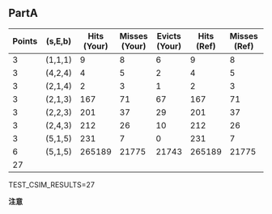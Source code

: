 ## PartA

| Points | (s,E,b) | Hits (Your) | Misses (Your) | Evicts (Your) | Hits (Ref) | Misses (Ref) | Evicts (Ref) | Trace File            |
|--------|---------|-------------|---------------|---------------|------------|--------------|--------------|-----------------------|
| 3      | (1,1,1) | 9           | 8             | 6             | 9          | 8            | 6            | traces/yi2.trace      |
| 3      | (4,2,4) | 4           | 5             | 2             | 4          | 5            | 2            | traces/yi.trace       |
| 3      | (2,1,4) | 2           | 3             | 1             | 2          | 3            | 1            | traces/dave.trace     |
| 3      | (2,1,3) | 167         | 71            | 67            | 167        | 71           | 67           | traces/trans.trace    |
| 3      | (2,2,3) | 201         | 37            | 29            | 201        | 37           | 29           | traces/trans.trace    |
| 3      | (2,4,3) | 212         | 26            | 10            | 212        | 26           | 10           | traces/trans.trace    |
| 3      | (5,1,5) | 231         | 7             | 0             | 231        | 7            | 0            | traces/trans.trace    |
| 6      | (5,1,5) | 265189      | 21775         | 21743         | 265189     | 21775        | 21743        | traces/long.trace     |
| 27     |         |             |               |               |            |              |              |                       |

TEST_CSIM_RESULTS=27




**注意**